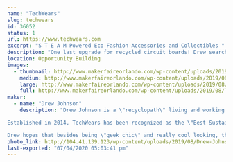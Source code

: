 ```yaml
---
name: "TechWears"
slug: techwears
id: 36052
status: 1
url: https://www.techwears.com
excerpt: "S T E A M Powered Eco Fashion Accessories and Collectibles "
description: "One last upgrade for recycled circuit boards! Drew searches the globe for the most beautiful recycled circuit boards available and transforms them into Neck Ties, Jewelry, Magnets and other fun accessories so you can geek your heart out and heal the planet. Wear a Statement, and join us in our effort to #UpcycleAlltheTech!"
location: Opportunity Building
images:
  - thumbnail: http://www.makerfaireorlando.com/wp-content/uploads/2019/08/Tie-Clips-TechWears.jpg
    medium: http://www.makerfaireorlando.com/wp-content/uploads/2019/08/Tie-Clips-TechWears.jpg
    large: http://www.makerfaireorlando.com/wp-content/uploads/2019/08/Tie-Clips-TechWears.jpg
    full: http://www.makerfaireorlando.com/wp-content/uploads/2019/08/Tie-Clips-TechWears.jpg
maker:
  - name: "Drew Johnson"
    description: "Drew Johnson is a \"recyclopath\" living and working in Colorado Springs, CO USA. He is obsessed with technological waste and is constantly searching the Globe for the most beautiful recycled circuit boards available. He and is company, TechWears, exists to #UpcycleAlltheTech by creating fun one-of-a-kind jewelry, apparel accessories, and collectables from recycled electronics. 

Established in 2014, TechWears has been recognized as the \"Best Sustainable Business\" by the Colorado Springs Business Journal, and Drew was recognized as a Creative Industries Leader by the Mayor of Colorado Springs. 

Drew hopes that besides being \"geek chic\" and really cool looking, that his creations will advance important conversations around eco literacy and STEAM Education. Ultimately, Drew hopes to work himself out of a job by eliminating e-waste all together.  "
photo_link: http://104.41.139.123/wp-content/uploads/2019/08/Drew-Johnson-Headshot-3-1024x1024.jpg
last-exported: "07/04/2020 05:03:41 pm"
---
```

